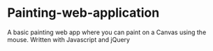 # Painting-web-application
A basic painting web app where you can paint on a Canvas using the mouse. Written with Javascript and jQuery
